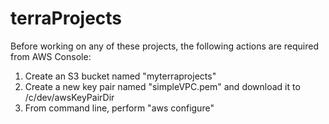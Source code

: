 # terraProjects

Before working on any of these projects, the following actions are required from AWS Console:
1) Create an S3 bucket named "myterraprojects"
2) Create a new key pair named "simpleVPC.pem" and download it to /c/dev/awsKeyPairDir
3) From command line, perform "aws configure"